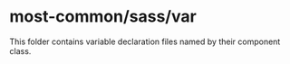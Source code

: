 # most-common/sass/var

This folder contains variable declaration files named by their component class.
